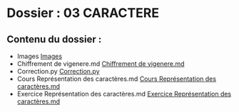 # Dossier : 03 CARACTERE
 
 ## Contenu du dossier : 
- Images [Images](./Images)
- Chiffrement de vigenere.md [Chiffrement de vigenere.md](./Chiffrement_de_vigenere.md)
- Correction.py [Correction.py](./Correction.py)
- Cours Représentation des caractères.md [Cours Représentation des caractères.md](./Cours_Représentation_des_caractères.md)
- Exercice  Représentation des caractères.md [Exercice  Représentation des caractères.md](./Exercice__Représentation_des_caractères.md)
